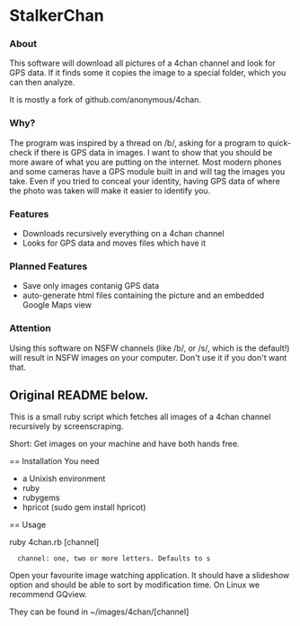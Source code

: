 # StalkerChan


### About
This software will download all pictures of a 4chan channel and look for GPS data. If it finds some it copies the image to a special folder, which you can then analyze.

It is mostly a fork of github.com/anonymous/4chan.

### Why?
The program was inspired by a thread on /b/, asking for a program to quick-check if there is GPS data in images. I want to show that you should be more aware of what you are putting on the internet. Most modern phones and some cameras have a GPS module built in and will tag the images you take. Even if you tried to conceal your identity, having GPS data of where the photo was taken will make it easier to identify you.

### Features

- Downloads recursively everything on a 4chan channel
- Looks for GPS data and moves files which have it

### Planned Features

- Save only images contanig GPS data
- auto-generate html files containing the picture and an embedded Google Maps view 

### Attention

Using this software on NSFW channels (like /b/, or /s/, which is the default!) will result in NSFW images on your computer. Don't use it if you don't want that.


Original README below.
----------------------

This is a small ruby script which fetches all images of a 4chan channel recursively by screenscraping.

Short: Get images on your machine and have both hands free.

== Installation
You need
 * a Unixish environment
 * ruby
 * rubygems
 * hpricot (sudo gem install hpricot)

== Usage

   ruby 4chan.rb [channel]

      channel: one, two or more letters. Defaults to s

Open your favourite image watching application. It should have a slideshow option 
and should be able to sort by modification time. On Linux we recommend GQview.

They can be found in ~/images/4chan/[channel]
